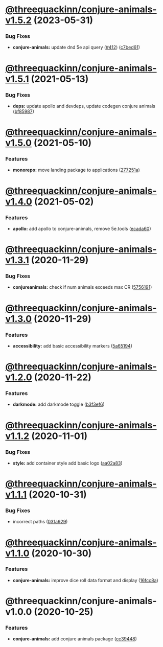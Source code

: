 # [@threequackinn/conjure-animals-v1.5.2](https://github.com/TheThreeQuackInn/site/compare/@threequackinn/conjure-animals-v1.5.1...@threequackinn/conjure-animals-v1.5.2) (2023-05-31)


### Bug Fixes

* **conjure-animals:** update dnd 5e api query ([#412](https://github.com/TheThreeQuackInn/site/issues/412)) ([c7bed61](https://github.com/TheThreeQuackInn/site/commit/c7bed61131f3b00c749ad0728cd430af3cd9ca8f))

# [@threequackinn/conjure-animals-v1.5.1](https://github.com/TheThreeQuackInn/site/compare/@threequackinn/conjure-animals-v1.5.0...@threequackinn/conjure-animals-v1.5.1) (2021-05-13)


### Bug Fixes

* **deps:** update apollo and devdeps, update codegen conjure animals ([bf85987](https://github.com/TheThreeQuackInn/site/commit/bf85987950e1dd8af71f7da87578acf1dbb2aa1e))

# [@threequackinn/conjure-animals-v1.5.0](https://github.com/TheThreeQuackInn/site/compare/@threequackinn/conjure-animals-v1.4.0...@threequackinn/conjure-animals-v1.5.0) (2021-05-10)


### Features

* **monorepo:** move landing package to applications ([277251a](https://github.com/TheThreeQuackInn/site/commit/277251aa5672ea49253058a45830a76420859c53))

# [@threequackinn/conjure-animals-v1.4.0](https://github.com/TheThreeQuackInn/site/compare/@threequackinn/conjure-animals-v1.3.1...@threequackinn/conjure-animals-v1.4.0) (2021-05-02)


### Features

* **apollo:** add apollo to conjure-animals, remove 5e.tools ([ecada60](https://github.com/TheThreeQuackInn/site/commit/ecada60a692340dc3a7ac4b248e94293f7aa53ad))

# [@threequackinn/conjure-animals-v1.3.1](https://github.com/TheThreeQuackInn/site/compare/@threequackinn/conjure-animals-v1.3.0...@threequackinn/conjure-animals-v1.3.1) (2020-11-29)


### Bug Fixes

* **conjureanimals:** check if num animals exceeds max CR ([5756191](https://github.com/TheThreeQuackInn/site/commit/57561914b6c41da9cf816f4c367c87f1e0ce8e0a))

# [@threequackinn/conjure-animals-v1.3.0](https://github.com/TheThreeQuackInn/site/compare/@threequackinn/conjure-animals-v1.2.0...@threequackinn/conjure-animals-v1.3.0) (2020-11-29)


### Features

* **accessibility:** add basic accessibility markers ([5a65194](https://github.com/TheThreeQuackInn/site/commit/5a65194882680146cd67a73578e6e171b0619d0d))

# [@threequackinn/conjure-animals-v1.2.0](https://github.com/TheThreeQuackInn/site/compare/@threequackinn/conjure-animals-v1.1.2...@threequackinn/conjure-animals-v1.2.0) (2020-11-22)


### Features

* **darkmode:** add darkmode toggle ([b3f3ef6](https://github.com/TheThreeQuackInn/site/commit/b3f3ef604012aca238db92fce270c454a9b8c772))

# [@threequackinn/conjure-animals-v1.1.2](https://github.com/TheThreeQuackInn/site/compare/@threequackinn/conjure-animals-v1.1.1...@threequackinn/conjure-animals-v1.1.2) (2020-11-01)


### Bug Fixes

* **style:** add container style add basic logo ([aa02a83](https://github.com/TheThreeQuackInn/site/commit/aa02a8364b8cdc3cbfce085212a05b4cac55c5f4))

# [@threequackinn/conjure-animals-v1.1.1](https://github.com/TheThreeQuackInn/site/compare/@threequackinn/conjure-animals-v1.1.0...@threequackinn/conjure-animals-v1.1.1) (2020-10-31)


### Bug Fixes

* incorrect paths ([031a929](https://github.com/TheThreeQuackInn/site/commit/031a9293502f406834d172bbf83e16d7a816a81b))

# [@threequackinn/conjure-animals-v1.1.0](https://github.com/TheThreeQuackInn/site/compare/@threequackinn/conjure-animals-v1.0.0...@threequackinn/conjure-animals-v1.1.0) (2020-10-30)


### Features

* **conjure-animals:** improve dice roll data format and display ([16fcc8a](https://github.com/TheThreeQuackInn/site/commit/16fcc8aedd3b53b553e544cd13728aeac8e570ef))

# @threequackinn/conjure-animals-v1.0.0 (2020-10-25)


### Features

* **conjure-animals:** add conjure animals package ([cc39448](https://github.com/TheThreeQuackInn/site/commit/cc39448497a66e2e77430a229b6bd6917b7e94fb))
